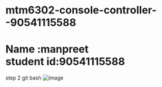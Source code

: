 # mtm6302-console-controller--90541115588
<h1>Name :manpreet<br>student id:90541115588</h1>

 step 2 git bash
 ![image](https://github.com/90541115588/mtm6302-console-controller--90541115588/assets/135871495/92579eb9-07d3-4ee6-a8eb-7479a02579bd)
